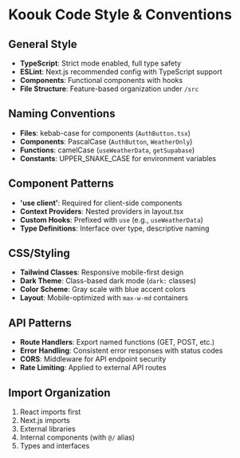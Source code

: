 # Koouk Code Style & Conventions

## General Style
- **TypeScript**: Strict mode enabled, full type safety
- **ESLint**: Next.js recommended config with TypeScript support
- **Components**: Functional components with hooks
- **File Structure**: Feature-based organization under `/src`

## Naming Conventions
- **Files**: kebab-case for components (`AuthButton.tsx`)
- **Components**: PascalCase (`AuthButton`, `WeatherOnly`)
- **Functions**: camelCase (`useWeatherData`, `getSupabase`)
- **Constants**: UPPER_SNAKE_CASE for environment variables

## Component Patterns
- **'use client'**: Required for client-side components
- **Context Providers**: Nested providers in layout.tsx
- **Custom Hooks**: Prefixed with `use` (e.g., `useWeatherData`)
- **Type Definitions**: Interface over type, descriptive naming

## CSS/Styling
- **Tailwind Classes**: Responsive mobile-first design
- **Dark Theme**: Class-based dark mode (`dark:` classes)
- **Color Scheme**: Gray scale with blue accent colors
- **Layout**: Mobile-optimized with `max-w-md` containers

## API Patterns
- **Route Handlers**: Export named functions (GET, POST, etc.)
- **Error Handling**: Consistent error responses with status codes
- **CORS**: Middleware for API endpoint security
- **Rate Limiting**: Applied to external API routes

## Import Organization
1. React imports first
2. Next.js imports
3. External libraries
4. Internal components (with `@/` alias)
5. Types and interfaces
